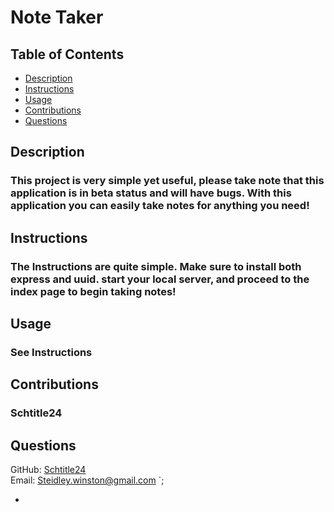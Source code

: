 # Note Taker

## Table of Contents
- [Description](#Description)
- [Instructions](#Instructions)
- [Usage](#Usage)
- [Contributions](#Contributions)
- [Questions](#Questions)



## <a name="Description"></a>Description
  ### This project is very simple yet useful, please take note that this application is in beta status and will have bugs. With this application you can easily take notes for anything you need!


## <a name="Instructions"></a>Instructions
  ### The Instructions are quite simple. Make sure to install both express and uuid. start your local server, and proceed to the index page to begin taking notes!  

## <a name="Usage"></a>Usage
  ### See Instructions


## <a name="Contributions"></a>Contributions
  ### Schtitle24


## <a name="Questions"></a>Questions
GitHub: [Schtitle24](https://github.com/Schtitle24)
<br>
Email: <Steidley.winston@gmail.com>
`;


  - 
